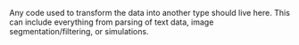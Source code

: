 Any code used to transform the data into another type should live here. This can include everything from parsing of text data, image segmentation/filtering, or simulations.